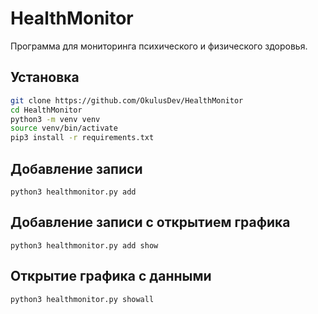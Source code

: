 # HealthMonitor
Программа для мониторинга психического и физического здоровья.

## Установка

```bash
git clone https://github.com/OkulusDev/HealthMonitor
cd HealthMonitor
python3 -m venv venv
source venv/bin/activate
pip3 install -r requirements.txt
```

## Добавление записи

```python3 healthmonitor.py add```

## Добавление записи с открытием графика

```python3 healthmonitor.py add show```

## Открытие графика с данными

```python3 healthmonitor.py showall```
